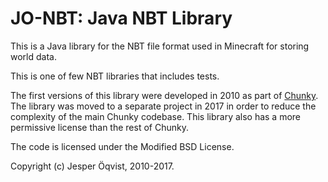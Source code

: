 # JO-NBT: Java NBT Library

This is a Java library for the NBT file format used in Minecraft for storing
world data.

This is one of few NBT libraries that includes tests.

The first versions of this library were developed in 2010 as part of
[Chunky](https://github.com/llbit/chunky).  The library was moved to a separate
project in 2017 in order to reduce the complexity of the main Chunky codebase.
This library also has a more permissive license than the rest of Chunky.

The code is licensed under the Modified BSD License.

Copyright (c) Jesper Öqvist, 2010-2017.


